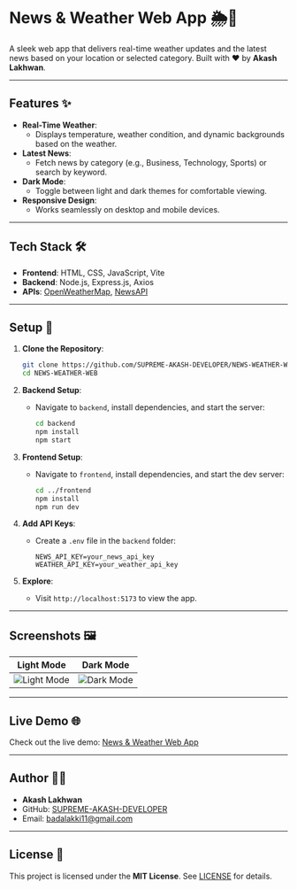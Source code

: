 # News & Weather Web App 🌦️📰

A sleek web app that delivers real-time weather updates and the latest news based on your location or selected category. Built with ❤️ by **Akash Lakhwan**.

---

## Features ✨

- **Real-Time Weather**:
  - Displays temperature, weather condition, and dynamic backgrounds based on the weather.
- **Latest News**:
  - Fetch news by category (e.g., Business, Technology, Sports) or search by keyword.
- **Dark Mode**:
  - Toggle between light and dark themes for comfortable viewing.
- **Responsive Design**:
  - Works seamlessly on desktop and mobile devices.

---

## Tech Stack 🛠️

- **Frontend**: HTML, CSS, JavaScript, Vite
- **Backend**: Node.js, Express.js, Axios
- **APIs**: [OpenWeatherMap](https://openweathermap.org/api), [NewsAPI](https://newsapi.org/)

---

## Setup 🚀

1. **Clone the Repository**:
   ```bash
   git clone https://github.com/SUPREME-AKASH-DEVELOPER/NEWS-WEATHER-WEB.git
   cd NEWS-WEATHER-WEB
   ```

2. **Backend Setup**:
   - Navigate to `backend`, install dependencies, and start the server:
     ```bash
     cd backend
     npm install
     npm start
     ```

3. **Frontend Setup**:
   - Navigate to `frontend`, install dependencies, and start the dev server:
     ```bash
     cd ../frontend
     npm install
     npm run dev
     ```

4. **Add API Keys**:
   - Create a `.env` file in the `backend` folder:
     ```
     NEWS_API_KEY=your_news_api_key
     WEATHER_API_KEY=your_weather_api_key
     ```

5. **Explore**:
   - Visit `http://localhost:5173` to view the app.

---

## Screenshots 🖼️

| Light Mode | Dark Mode |
|------------|-----------|
| ![Light Mode](https://github.com/user-attachments/assets/e83b83ea-9650-4f31-85ed-b52645318e30) | ![Dark Mode](https://github.com/user-attachments/assets/156e9c4f-2505-42ed-aae1-58e3692a072d) |

---

## Live Demo 🌐

Check out the live demo: [News & Weather Web App](https://news-weather-web.onrender.com)

---

## Author 👨‍💻

- **Akash Lakhwan**
- GitHub: [SUPREME-AKASH-DEVELOPER](https://github.com/SUPREME-AKASH-DEVELOPER)
- Email: badalakki11@gmail.com

---

## License 📜

This project is licensed under the **MIT License**. See [LICENSE](LICENSE) for details.
